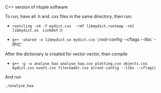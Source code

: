 C++ version of ntuple software

To run, have all .h and .cxx files in the same directory, then run:



 - `rootcling -v4 -f mydict.cxx  -rmf libmydict.rootmap -rml libmydict.so  LinkDef.h`



 - `g++ -shared -o libmydict.so mydict.cxx \`root-config --cflags --libs\` -fPIC`



After the dictionary is created for vector vector, then compile



 - `g++ -g -o analyse_haa analyse_haa.cxx plotting.cxx objects.cxx mydict.cxx event.cxx filereader.cxx $(root-config --libs --cflags)`



And run



`./analyse_haa`
